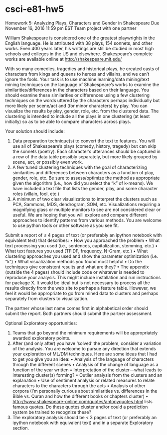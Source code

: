 # csci-e81-hw5

Homework 5: Analyzing Plays, Characters and Gender in Shakespeare
Due November 16, 2016 11:59 pm EST
Team project with one partner

William Shakespeare is considered one of the greatest playwrights in the English language. He is
attributed with 38 plays, 154 sonnets, and other works. Even 400 years later, his writings are still be
studied in most high schools and colleges in the US and elsewhere. Shakespeare’s complete works are
available online at http://shakespeare.mit.edu/

With so many comedies, tragedies and historical plays, he created casts of characters from kings and
queens to heroes and villains, and we can’t ignore the fools. Your task is to use machine learning/data
mining/text mining techniques on the language of Shakespeare’s works to examine the
similarities/differences in the characters based on their language. You should examine these
similarities or differences using a few clustering techniques on the words uttered by the characters
perhaps individually but more likely per scene/act and (for minor characters) by play. You can visualize
the results by play, gender, role, etc. from the clustered data. The clustering is intended to include all
the plays in one clustering (at least initially) so as to be able to compare characters across plays.

Your solution should include:
1) Data preparation technique(s) to convert the text to features. You will use all of Shakespeare’s
plays (comedy, history, tragedy) but can skip the sonnets (poetry). Each character’s utterances
should be captured in a row of the data table possibly separately, but more likely grouped by
scene, act, or possibly even work.
2) A few tuned clustering techniques with the goal of characterizing similarities and differences
between characters as a function of play, gender, role, etc. Be sure to assess/optimize the
method as appropriate given the algorithm (i.e., how did you select the “k” of k-means). We
have included a text file that lists the gender, play, and some character roles (villain, fool, etc.)
3) A minimum of two clear visualizations to interpret the clusters such as PCA, Sammons, MDS,
dendrogram, SOM, etc. Visualizations requiring a magnifying glass or multiple monitors to see
are not considered clear or useful.
We are hoping that you will explore and compare different approaches to identify patterns from various
methods. You are welcome to use python tools or other software as you see fit.

Submit a report of ≤ 4 pages of text (or preferably an ipython notebook with equivalent text) that
describes:
• How you approached the problem
• What text processing you used (i.e., sentences, capitalization, stemming, etc.)
• What text features you used (TFIDF, frequency, N-Gram, etc.)
• What clustering approaches you used and show the parameter optimization (i.e. “k”)
• What visualization methods you found most helpful
• Do the techniques give consistent results and what are they?
• The appendix (outside the 4 pages) should include code or whatever is needed to reproduce
your analysis. This might include installation and run instructions for package X. It would be
ideal but is not necessary to process all the results directly from the web site to perhaps a
feature table. However, we feel it would be appropriate to go from mined data to clusters and
perhaps separately from clusters to visualization.

The partner whose last name comes first in alphabetical order should submit the report. Both partners
should submit the partner assessment.

Optional Exploratory opportunities:
1) Teams that go beyond the minimum requirements will be appropriately awarded exploratory
points.
2) After (and only after) you have ‘solved’ the problem, consider a variation of the analysis. You
are welcome to pursue any direction that extends your exploration of ML/DM techniques. Here
are some ideas that I had to get you give you an idea:
• Analysis of the language of characters through the different scenes
• Analysis of the change of language as a function of the year written
• Interpretation of the cluster—what leads to interesting cluster(s) forming?
• Outlier analysis from the clusters and an explanation
• Use of sentiment analysis or related measures to relate characters to the characters
through the acts
• Analysis of other corpora (I’m personally curious about similarities vs. differences in the
Bible vs. Quran and how the different books or chapters cluster)
• http://www.shakespeare-online.com/quotes/antonyquotes.html lists famous quotes.
Do these quotes cluster and/or could a prediction system be trained to recognize these?
3) The exploratory analysis should be < 3 pages of text (or preferably an ipython notebook with
equivalent text) and in a separate Exploratory section. 
